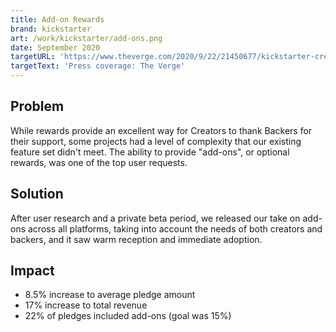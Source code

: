```yaml
---
title: Add-on Rewards
brand: kickstarter
art: /work/kickstarter/add-ons.png
date: September 2020
targetURL: 'https://www.theverge.com/2020/9/22/21450677/kickstarter-creators-add-on-rewards'
targetText: 'Press coverage: The Verge'
---
```


## Problem

While rewards provide an excellent way for Creators to thank
Backers for their support, some projects had a level of
complexity that our existing feature set didn't meet. The
ability to provide "add-ons", or optional rewards, was one of
the top user requests.

## Solution

After user research and a private beta period, we released our
take on add-ons across all platforms, taking into account the
needs of both creators and backers, and it saw warm reception
and immediate adoption.

## Impact

- 8.5% increase to average pledge amount
- 17% increase to total revenue
- 22% of pledges included add-ons (goal was 15%)
